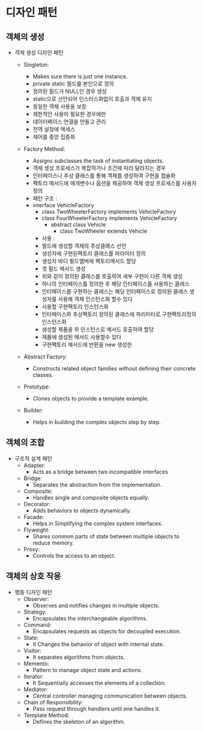 # 디자인 패턴

## 객체의 생성
- 객체 생성 디자인 패턴
  - Singleton:
    - Makes sure there is just one instance.
    - private static 필드를 본인으로 정의
    - 정의된 필드가 NULL인 경우 생성
    - static으로 선언되어 인스터스화없이 호출과 객체 유지
    - 동일한 객체 사용을 보장 
    - 제한적인 사용이 필요한 경우에만
    - 데이터베이스 연결을 만들고 관리
    - 전역 설정에 액세스
    - 제어를 중앙 집중화
      
  - Factory Method:
    - Assigns subclasses the task of instantiating objects.
    - 객체 생성 프로세스가 복잡하거나 조건에 따라 달라지는 경우
    - 인터페이스나 추상 클래스를 통해 객체를 생성하여 구현을 캡슐화
    - 팩토리 메서드에 매개변수나 옵션을 제공하여 객체 생성 프로세스를 사용자 정의
    - 패턴 구조 :
    - interface VehicleFactory
      - class TwoWheelerFactory implements VehicleFactory
      - class FourWheelerFactory implements VehicleFactory
        - abstract class Vehicle
          -  class TwoWheeler extends Vehicle
      - 사용 :
      - 필드에 생성할 객체의 추상클래스 선언
      - 생성자에 구현된팩토리 클래스를 파라미터 정의
      - 생성자 바디 필드멤버에 팩토리메서드 할당
      - 겟 필드 메서드 생성
      - 위와 같이 정의된 클래스를 호출하여 세부 구현이 다른 객체 생성
      - 하나의 인터페이스를 정의한 후 해당 인터페이스를 사용하는 클래스
      - 인터페이스를 구현하는 클래스는 해당 인터페이스로 정의된 클래스 생성자를 사용해 객체 인스턴스화 할수 있다
      - 사용할 구현팩토리 인스턴스화
      - 인터페이스와 추상팩토리 정의된 클래스에 파리미터로 구현팩토리정의 인스턴스화
      - 생성할 제품을 위 인스턴스로 메서드 호출하여 할당
      - 제품에 생성된 메서드 사용할수 있다
      - 구현팩토리 메서드에 반환을 new 생성한      


  - Abstract Factory:
    - Constructs related object families without defining their concrete classes.
  - Prototype:
    -  Clones objects to provide a template example.
  - Builder:
    -  Helps in building the complex objects step by step.

## 객체의 조합
- 구조적 설계 패턴
  - Adapter:
    - Acts as a bridge between two incompatible interfaces
  - Bridge:
    - Separates the abstraction from the implementation.
  - Composite:
    - Handles single and composite objects equally.
  - Decorator:
    - Adds behaviors to objects dynamically.
  - Facade:
    - Helps in Simplifying the complex system interfaces.
  - Flyweight:
    - Shares common parts of state between multiple objects to reduce memory.
  - Proxy:
    - Controls the access to an object.
## 객체의 상호 작용
- 행동 디자인 패턴
  - Observer:
    - Observes and notifies changes in multiple objects.
  - Strategy:
    - Encapsulates the interchangeable algorithms.
  - Command:
    - Encapsulates requests as objects for decoupled execution.
  - State:
    - It Changes the behavior of object with internal state.
  - Visitor:
    - It separates algorithms from objects.
  - Memento:
    - Pattern to manage object state and actions.
  - Iterator:
    - It Sequentially accesses the elements of a collection.
  - Mediator:
    - Central controller managing communication between objects.
  - Chain of Responsibility:
    - Pass request through handlers until one handles it.
  - Template Method:
    - Defines the skeleton of an algorithm.














